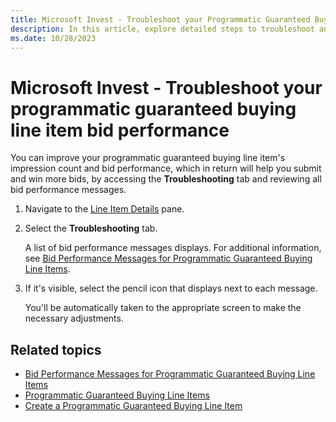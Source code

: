 ```yaml
---
title: Microsoft Invest - Troubleshoot your Programmatic Guaranteed Buying Line Item Bid Performance
description: In this article, explore detailed steps to troubleshoot and improve programmatic guaranteed buying line item's impression count and bid performance.
ms.date: 10/28/2023
---
```


# Microsoft Invest - Troubleshoot your programmatic guaranteed buying line item bid performance

You can improve your programmatic guaranteed buying line item's impression count and bid performance, which in return will help you submit and win more bids, by accessing the **Troubleshooting** tab and reviewing all bid performance messages.

1. Navigate to the [Line Item Details](view-line-item-details.md) pane.
1. Select the **Troubleshooting** tab.

    A list of bid performance messages displays. For additional information, see [Bid Performance Messages for Programmatic Guaranteed Buying Line Items](bid-performance-messages-for-programmatic-guaranteed-buying-line-items.md).
1. If it's visible, select the pencil icon that displays next to each message.

    You'll be automatically taken to the appropriate screen to make the necessary adjustments.

## Related topics

- [Bid Performance Messages for Programmatic Guaranteed Buying Line Items](bid-performance-messages-for-programmatic-guaranteed-buying-line-items.md)
- [Programmatic Guaranteed Buying Line Items](programmatic-guaranteed-buying-line-items.md)
- [Create a Programmatic Guaranteed Buying Line Item](create-a-programmatic-guaranteed-buying-line-item.md)
